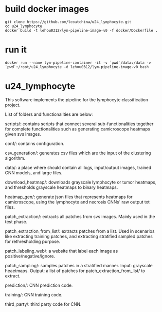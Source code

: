 # build docker images
```
git clone https://github.com/leoatchina/u24_lymphocyte.git
cd u24_lymphocyte
docker build -t lehou0312/lym-pipeline-image-v0 -f docker/Dockerfile .
```
# run it
```
docker run --name lym-pipeline-container -it -v `pwd`/data:/data -v `pwd`:/root/u24_lymphocyte -d lehou0312/lym-pipeline-image-v0 bash
```
# u24_lymphocyte

This software implements the pipeline for the lymphocyte classification project.

List of folders and functionalities are below:

scripts/: contains scripts that connect several sub-functionalities together for complete functionalities such as generating camicroscope heatmaps given svs images.

conf/: contains configuration.

csv_generation/: generates csv files which are the input of the clustering algorithm.

data/: a place where should contain all logs, input/output images, trained CNN models, and large files.

download_heatmap/: downloads grayscale lymphocyte or tumor heatmaps, and thresholds grayscale heatmaps to binary heatmaps.

heatmap_gen/: generate json files that represents heatmaps for camicroscope, using the lymphocyte and necrosis CNNs' raw output txt files.

patch_extraction/: extracts all patches from svs images. Mainly used in the test phase.

patch_extraction_from_list/: extracts patches from a list. Used in scenarios like extracting training patches, and extracting stratified sampled patches for rethresholding purpose.

patch_labeling_web/: a website that label each image as positive/negative/ignore.

patch_sampling/: samples patches in a stratified manner. Input: grayscale heaetmaps. Output: a list of patches for patch_extraction_from_list/ to extract.

prediction/: CNN prediction code.

training/: CNN training code.

third_party/: third party code for CNN.
